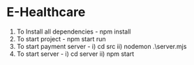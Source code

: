 # E-Healthcare

1) To Install all dependencies - npm install 
2) To start project - npm start run
3) To start payment server - i) cd src ii) nodemon .\server.mjs
4) To start server - i) cd server ii) npm start

